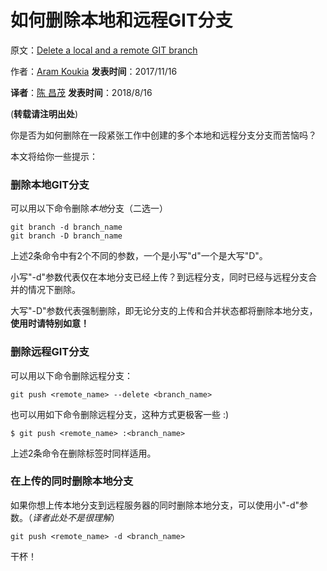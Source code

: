 # 如何删除本地和远程GIT分支

原文：[Delete a local and a remote GIT branch](https://koukia.ca/delete-a-local-and-a-remote-git-branch-61df0b10d323)

作者：[Aram Koukia](https://koukia.ca/@aramkoukia) **发表时间**：2017/11/16

**译者**：[陈 昌茂](https://juejin.im/user/59aabc9af265da249517aa6d) **发表时间**：2018/8/16

(**转载请注明出处**)



你是否为如何删除在一段紧张工作中创建的多个本地和远程分支分支而苦恼吗？

本文将给你一些提示：

### 删除本地GIT分支

可以用以下命令删除*本地*分支（二选一）

```shell
git branch -d branch_name
git branch -D branch_name
```

上述2条命令中有2个不同的参数，一个是小写"d"一个是大写"D"。

小写"-d"参数代表仅在本地分支已经上传？到远程分支，同时已经与远程分支合并的情况下删除。

大写"-D"参数代表强制删除，即无论分支的上传和合并状态都将删除本地分支，**使用时请特别如意！**

### 删除远程GIT分支

可以用以下命令删除远程分支：

```shell
git push <remote_name> --delete <branch_name>
```

也可以用如下命令删除远程分支，这种方式更极客一些 :)

```shell
$ git push <remote_name> :<branch_name>
```

上述2条命令在删除标签时同样适用。

### 在上传的同时删除本地分支

如果你想上传本地分支到远程服务器的同时删除本地分支，可以使用小"-d"参数。（*译者此处不是很理解*）

```shell
git push <remote_name> -d <branch_name>
```



干杯！
